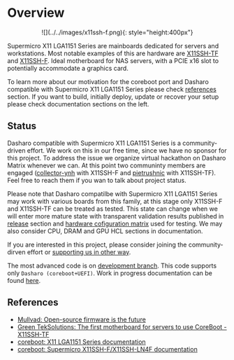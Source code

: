 # Overview

<center>
![](../../images/x11ssh-f.png){: style="height:400px"}
</center>

Supermicro X11 LGA1151 Series are mainboards dedicated for servers and
workstations. Most notable examples of this are hardware are
[X11SSH-TF](https://www.supermicro.com/en/products/motherboard/x11ssh-tf) and
[X11SSH-F](https://www.supermicro.com/en/products/motherboard/X11SSH-F). Ideal
motherboard for NAS servers, with a PCIE x16 slot to potentially accommodate a
graphics card.

To learn more about our motivation for the coreboot port and Dasharo compatible
with Supermicro X11 LGA1151 Series please check [references](#references) section.
If you want to build, initially deploy, update or recover your setup please
check documentation sections on the left.

## Status

Dasharo compatible with Supermicro X11 LGA1151 Series is a community-driven
effort.  We work on this in our free time, since we have no sponsor for this
project. To address the issue we organize virtual hackathon on Dasharo Matrix
whenever we can. At this point two communinty members are engaged
([collector-ynh](https://matrix.to/#/@collector-ynh:matrix.org) with X11SSH-F and
[pietrushnic](https://matrix.to/#/@pietrushnic:matrix.org) with X11SSH-TF). Feel free to reach them
if you wan to talk about project status. 

Please note that Dasharo compatilbe with Supermicro X11 LGA1151 Series may work
with various boards from this family, at this stage only X11SSH-F and X11SSH-TF
can be treated as tested. This state can change when we will enter more mature
state with transparent validation results published in [release](../release)
section and [hardware cofiguration matrix](../hardware-matrix) used for
testing. We may also consider CPU, DRAM and GPU HCL sections in documentation.

If you are interested in this project, please consider joining the
community-dirven effort or [supporting us in other
way](../../ways-you-can-help-us.md).

The most advanced code is on [development branch](https://github.com/Dasharo/coreboot/pull/281). This code supports only
`Dasharo (coreboot+UEFI)`. Work in progress documentation can be found
[here](https://github.com/Dasharo/docs/pull/426).

## References

* [Mullvad: Open-source firmware is the future](https://mullvad.net/en/blog/2019/8/7/open-source-firmware-future/)
* [Green TekSolutions: The first motherboard for servers to use CoreBoot - X11SSH-TF](https://www.greenteksolutionsllc.com/blog/The_first_motherboard_for_servers_to_use_CoreBoot_-_X11SSH-TF)
* [coreboot: X11 LGA1151 Series documentation](https://doc.coreboot.org/mainboard/supermicro/x11-lga1151-series/x11-lga1151-series.html)
* [coreboot: Supermicro X11SSH-F/X11SSH-LN4F documentation](https://doc.coreboot.org/mainboard/supermicro/x11-lga1151-series/x11ssh-f/x11ssh-f.html)

